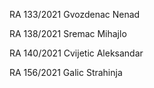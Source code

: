 RA 133/2021 Gvozdenac Nenad

RA 138/2021 Sremac Mihajlo

RA 140/2021 Cvijetic Aleksandar

RA 156/2021 Galic Strahinja
